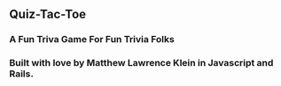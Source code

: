 ## Quiz-Tac-Toe
### A Fun Triva Game For Fun Trivia Folks

### Built with love by Matthew Lawrence Klein in Javascript and Rails. 
